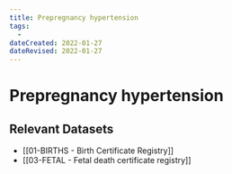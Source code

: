 ```yaml
---
title: Prepregnancy hypertension
tags:
  - 
dateCreated: 2022-01-27
dateRevised: 2022-01-27
---
```

# Prepregnancy hypertension
## Relevant Datasets
- [[01-BIRTHS - Birth Certificate Registry]]
- [[03-FETAL - Fetal death certificate registry]]